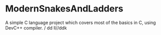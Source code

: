 # ModernSnakesAndLadders
A simple C language project which covers most of the basics in C, using DevC++ compiler. / dd ll//ddk
